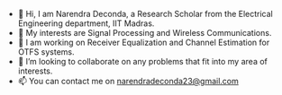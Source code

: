 - 👋 Hi, I am Narendra Deconda, a Research Scholar from the Electrical Engineering department, IIT Madras.
- 👀 My interests are Signal Processing and Wireless Communications.
- 🌱 I am working on Receiver Equalization and Channel Estimation for OTFS systems.
- 💞️ I’m looking to collaborate on any problems that fit into my area of interests.
- 📫 You can contact me on narendradeconda23@gmail.com

<!---
narendradeconda23/narendradeconda23 is a ✨ special ✨ repository because its `README.md` (this file) appears on your GitHub profile.
You can click the Preview link to take a look at your changes.
--->
